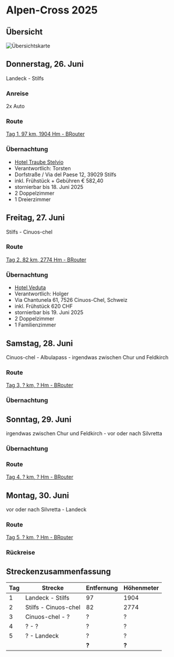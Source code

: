 # Alpen-Cross 2025

## Übersicht

![Übersichtskarte](alpenx-2025-gesamt.avif)

## Donnerstag, 26. Juni

Landeck - Stilfs

### Anreise

2x Auto

### Route

[Tag 1, 97 km, 1904 Hm - BRouter](http://brouter.de/brouter-web/#map=11/46.6260/10.4638/standard&lonlats=10.564041,47.140344;10.558891,46.983562;10.522799,46.961591;10.5125,46.955337;10.506395,46.948981;10.504544,46.945908;10.502093,46.944718;10.496203,46.941151;10.483961,46.894895;10.518894,46.808166;10.536232,46.752975;10.589533,46.616195;10.540813,46.576429;10.544772,46.595447)

### Übernachtung

- [Hotel Traube Stelvio](https://www.booking.com/hotel/it/restaurant-traube.de.html?label=stelvio-E*QFYFf0iNyPAIwzi5XnyAS221420629379%3Apl%3Ata%3Ap15%3Ap2%3Aac%3Aap%3Aneg%3Afi%3Atikwd-4231558161%3Alp9042729%3Ali%3Adec%3Adm%3Appccp%3DUmFuZG9tSVYkc2RlIyh9YUNMGHk8cZwooeZEiCfXj4k&sid=2baab6808f4afa254a96d0424566bebf&aid=301584)
- Verantwortlich: Torsten
- Dorfstraße / Via del Paese 12, 39029 Stilfs
- inkl. Frühstück + Gebühren € 582,40
- stornierbar bis 18. Juni 2025
- 2 Doppelzimmer
- 1 Dreierzimmer

## Freitag, 27. Juni

Stilfs - Cinuos-chel

### Route

[Tag 2, 82 km, 2774 Hm - BRouter](http://brouter.de/brouter-web/#map=11/46.5978/10.3471/standard&lonlats=10.544778,46.595417;10.438589,46.535071;10.094655,46.700334;10.021752,46.638911&profile=fastbike)

### Übernachtung

- [Hotel Veduta](https://veduta.ch/)
- Verantwortlich: Holger
- Via Chantunela 61, 7526 Cinuos-Chel, Schweiz
- inkl. Frühstück 620 CHF
- stornierbar bis 19. Juni 2025
- 2 Doppelzimmer
- 1 Familienzimmer

## Samstag, 28. Juni

Cinuos-chel - Albulapass - irgendwas zwischen Chur und Feldkirch

### Route

[Tag 3, ? km, ? Hm - BRouter]()  

### Übernachtung

## Sonntag, 29. Juni

irgendwas zwischen Chur und Feldkirch - vor oder nach Silvretta

### Übernachtung

### Route

[Tag 4, ? km, ? Hm - BRouter]()

## Montag, 30. Juni

vor oder nach Silvretta - Landeck

### Route

[Tag 5, ? km, ? Hm - BRouter]()

### Rückreise

## Streckenzusammenfassung

| Tag | Strecke               | Entfernung | Höhenmeter |
| --- | --------------------- | ---------- | ---------- |
| 1   | Landeck - Stilfs      | 97         | 1904       |
| 2   | Stilfs - Cinuos-chel  | 82         | 2774       |
| 3   | Cinuos-chel - ?       | ?          | ?          |
| 4   | ? - ?                 | ?          | ?          |
| 5   | ? - Landeck           | ?          | ?          |
|     |                       | **?**    | **?**   |

